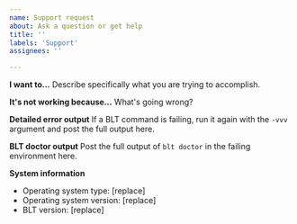 ```yaml
---
name: Support request
about: Ask a question or get help
title: ''
labels: 'Support'
assignees: ''

---
```


<!-- Before posting, please read the support guidelines (linked to the right) to ensure that you get the best support. Especially note that Acquia does not monitor support requests via Github. -->

**I want to...**
Describe specifically what you are trying to accomplish.

**It's not working because...**
What's going wrong?

**Detailed error output**
If a BLT command is failing, run it again with the `-vvv` argument and post the full output here.

**BLT doctor output**
Post the full output of `blt doctor` in the failing environment here.

**System information**
* Operating system type: [replace]
* Operating system version: [replace]
* BLT version: [replace]
